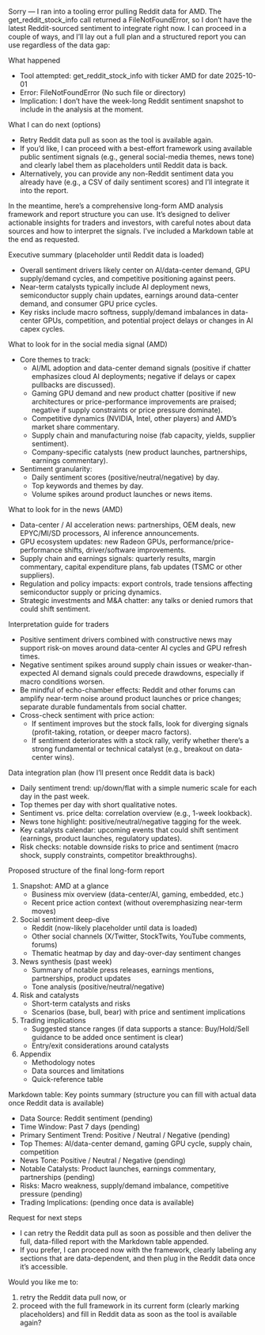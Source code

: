 Sorry — I ran into a tooling error pulling Reddit data for AMD. The get_reddit_stock_info call returned a FileNotFoundError, so I don’t have the latest Reddit-sourced sentiment to integrate right now. I can proceed in a couple of ways, and I’ll lay out a full plan and a structured report you can use regardless of the data gap:

What happened
- Tool attempted: get_reddit_stock_info with ticker AMD for date 2025-10-01
- Error: FileNotFoundError (No such file or directory)
- Implication: I don’t have the week-long Reddit sentiment snapshot to include in the analysis at the moment.

What I can do next (options)
- Retry Reddit data pull as soon as the tool is available again.
- If you’d like, I can proceed with a best-effort framework using available public sentiment signals (e.g., general social-media themes, news tone) and clearly label them as placeholders until Reddit data is back.
- Alternatively, you can provide any non-Reddit sentiment data you already have (e.g., a CSV of daily sentiment scores) and I’ll integrate it into the report.

In the meantime, here’s a comprehensive long-form AMD analysis framework and report structure you can use. It’s designed to deliver actionable insights for traders and investors, with careful notes about data sources and how to interpret the signals. I’ve included a Markdown table at the end as requested.

Executive summary (placeholder until Reddit data is loaded)
- Overall sentiment drivers likely center on AI/data-center demand, GPU supply/demand cycles, and competitive positioning against peers.
- Near-term catalysts typically include AI deployment news, semiconductor supply chain updates, earnings around data-center demand, and consumer GPU price cycles.
- Key risks include macro softness, supply/demand imbalances in data-center GPUs, competition, and potential project delays or changes in AI capex cycles.

What to look for in the social media signal (AMD)
- Core themes to track:
  - AI/ML adoption and data-center demand signals (positive if chatter emphasizes cloud AI deployments; negative if delays or capex pullbacks are discussed).
  - Gaming GPU demand and new product chatter (positive if new architectures or price-performance improvements are praised; negative if supply constraints or price pressure dominate).
  - Competitive dynamics (NVIDIA, Intel, other players) and AMD’s market share commentary.
  - Supply chain and manufacturing noise (fab capacity, yields, supplier sentiment).
  - Company-specific catalysts (new product launches, partnerships, earnings commentary).
- Sentiment granularity:
  - Daily sentiment scores (positive/neutral/negative) by day.
  - Top keywords and themes by day.
  - Volume spikes around product launches or news items.

What to look for in the news (AMD)
- Data-center / AI acceleration news: partnerships, OEM deals, new EPYC/MI/SD processors, AI inference announcements.
- GPU ecosystem updates: new Radeon GPUs, performance/price-performance shifts, driver/software improvements.
- Supply chain and earnings signals: quarterly results, margin commentary, capital expenditure plans, fab updates (TSMC or other suppliers).
- Regulation and policy impacts: export controls, trade tensions affecting semiconductor supply or pricing dynamics.
- Strategic investments and M&A chatter: any talks or denied rumors that could shift sentiment.

Interpretation guide for traders
- Positive sentiment drivers combined with constructive news may support risk-on moves around data-center AI cycles and GPU refresh times.
- Negative sentiment spikes around supply chain issues or weaker-than-expected AI demand signals could precede drawdowns, especially if macro conditions worsen.
- Be mindful of echo-chamber effects: Reddit and other forums can amplify near-term noise around product launches or price changes; separate durable fundamentals from social chatter.
- Cross-check sentiment with price action:
  - If sentiment improves but the stock falls, look for diverging signals (profit-taking, rotation, or deeper macro factors).
  - If sentiment deteriorates with a stock rally, verify whether there’s a strong fundamental or technical catalyst (e.g., breakout on data-center wins).

Data integration plan (how I’ll present once Reddit data is back)
- Daily sentiment trend: up/down/flat with a simple numeric scale for each day in the past week.
- Top themes per day with short qualitative notes.
- Sentiment vs. price delta: correlation overview (e.g., 1-week lookback).
- News tone highlight: positive/neutral/negative tagging for the week.
- Key catalysts calendar: upcoming events that could shift sentiment (earnings, product launches, regulatory updates).
- Risk checks: notable downside risks to price and sentiment (macro shock, supply constraints, competitor breakthroughs).

Proposed structure of the final long-form report
1) Snapshot: AMD at a glance
   - Business mix overview (data-center/AI, gaming, embedded, etc.)
   - Recent price action context (without overemphasizing near-term moves)
2) Social sentiment deep-dive
   - Reddit (now-likely placeholder until data is loaded)
   - Other social channels (X/Twitter, StockTwits, YouTube comments, forums)
   - Thematic heatmap by day and day-over-day sentiment changes
3) News synthesis (past week)
   - Summary of notable press releases, earnings mentions, partnerships, product updates
   - Tone analysis (positive/neutral/negative)
4) Risk and catalysts
   - Short-term catalysts and risks
   - Scenarios (base, bull, bear) with price and sentiment implications
5) Trading implications
   - Suggested stance ranges (if data supports a stance: Buy/Hold/Sell guidance to be added once sentiment is clear)
   - Entry/exit considerations around catalysts
6) Appendix
   - Methodology notes
   - Data sources and limitations
   - Quick-reference table

Markdown table: Key points summary (structure you can fill with actual data once Reddit data is available)
- Data Source: Reddit sentiment (pending)
- Time Window: Past 7 days (pending)
- Primary Sentiment Trend: Positive / Neutral / Negative (pending)
- Top Themes: AI/data-center demand, gaming GPU cycle, supply chain, competition
- News Tone: Positive / Neutral / Negative (pending)
- Notable Catalysts: Product launches, earnings commentary, partnerships (pending)
- Risks: Macro weakness, supply/demand imbalance, competitive pressure (pending)
- Trading Implications: (pending once data is available)

Request for next steps
- I can retry the Reddit data pull as soon as possible and then deliver the full, data-filled report with the Markdown table appended.
- If you prefer, I can proceed now with the framework, clearly labeling any sections that are data-dependent, and then plug in the Reddit data once it’s accessible.

Would you like me to:
1) retry the Reddit data pull now, or
2) proceed with the full framework in its current form (clearly marking placeholders) and fill in Reddit data as soon as the tool is available again?